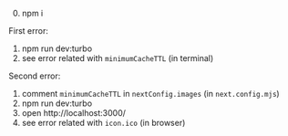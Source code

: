 0. npm i

First error:
1. npm run dev:turbo
2. see error related with `minimumCacheTTL` (in terminal)

Second error:
1. comment `minimumCacheTTL` in `nextConfig.images` (in `next.config.mjs`)
2. npm run dev:turbo
3. open http://localhost:3000/
4. see error related with `icon.ico` (in browser)
